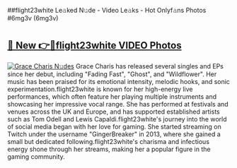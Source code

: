 ##flight23white Le𝚊ked N𝚞de - Video Le𝚊ks - Hot Onlyf𝚊ns Photos #6mg3v (6mg3v)

# <h2><a href="https://mediaupload.pro?title=flight23white&ref=9FEB">🔗 New 👉🔴flight23white VIDEO Photos</a></h2>

[![Grace Charis N𝚞des](https://i.imgur.com/rIISA9y.gif)](https://mediaupload.pro?title=flight23white&ref=9FEB)
Grace Charis has released several singles and EPs since her debut, including "Fading Fast", "Ghost", and "Wildflower". Her music has been praised for its emotional intensity, melodic hooks, and sonic experimentation.flight23white is known for her high-energy live performances, which often feature her playing multiple instruments and showcasing her impressive vocal range. She has performed at festivals and venues across the UK and Europe, and has supported established artists such as Tom Odell and Lewis Capaldi.flight23white's journey into the world of social media began with her love for gaming. She started streaming on Twitch under the username "GingerBreaker" in 2013, where she gained a small but dedicated following.flight23white's charisma and infectious energy shone through her streams, making her a popular figure in the gaming community.
